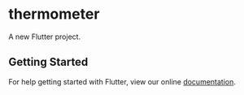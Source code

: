 # thermometer

A new Flutter project.

## Getting Started

For help getting started with Flutter, view our online
[documentation](https://flutter.io/).
